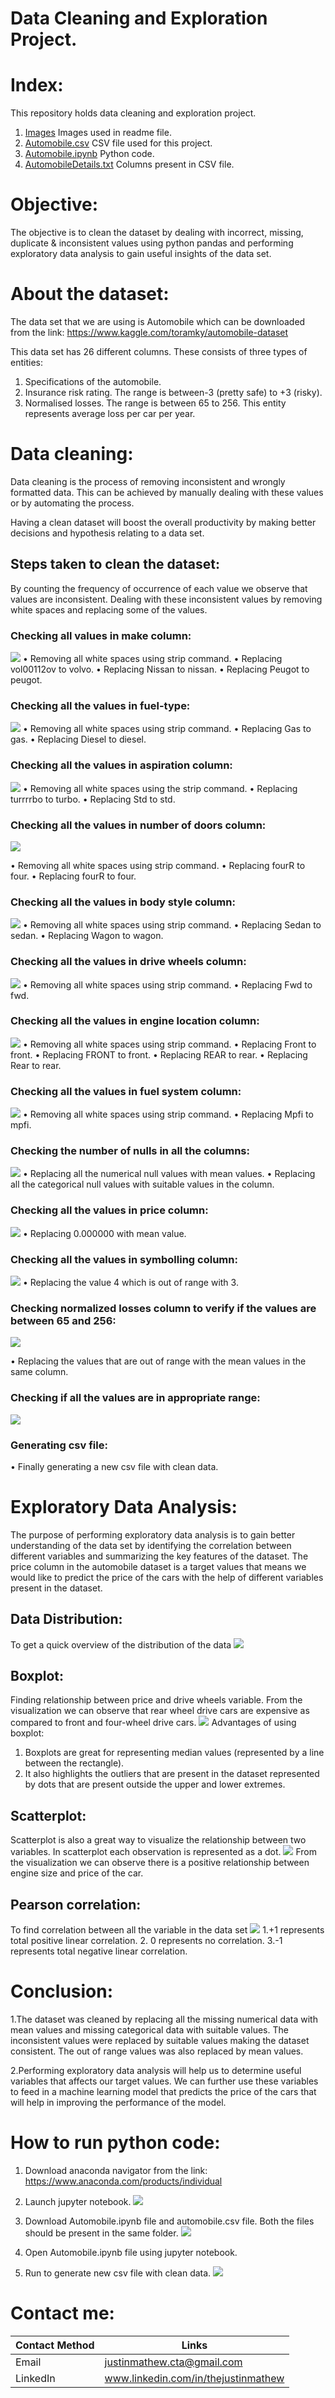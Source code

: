 # Data Cleaning and Exploration Project.

# Index:
This repository holds data cleaning and exploration project.
1. [Images](https://github.com/Justin-Mathew/Data-Cleaning-and-Exploration-Project/commit/e7a28872ba76f22543d34b801971855ff0769cf6) Images used in readme file.
2. [Automobile.csv](https://github.com/Justin-Mathew/Data-Cleaning-and-Exploration-Project/blob/main/Automobile.csv) CSV file used for this project.
3. [Automobile.ipynb](https://github.com/Justin-Mathew/Data-Cleaning-and-Exploration-Project/commit/8d9674808da724c4d5a8ec3bf32796d86aaad9c1) Python code.
4. [AutomobileDetails.txt](https://github.com/Justin-Mathew/Data-Cleaning-and-Exploration-Project/blob/main/AutomobileDetails.txt) Columns present in CSV file.

# Objective:

The objective is to clean the dataset by dealing with incorrect, missing, duplicate & inconsistent values using python pandas and performing exploratory data analysis to gain useful insights of the data set.


# About the dataset:

The data set that we are using is Automobile which can be downloaded from the link:
https://www.kaggle.com/toramky/automobile-dataset

This data set has 26 different columns. These consists of three types of entities:
1.	Specifications of the automobile.
2.	Insurance risk rating. The range is between-3 (pretty safe) to +3 (risky).
3.	Normalised losses. The range is between 65 to 256. This entity represents average loss per car per year.

# Data cleaning:

Data cleaning is the process of removing inconsistent and wrongly formatted data. This can be achieved by manually dealing with these values or by automating the process.

Having a clean dataset will boost the overall productivity by making better decisions and hypothesis relating to a data set.


## Steps taken to clean the dataset:

By counting the frequency of occurrence of each value we observe that values are inconsistent. Dealing with these inconsistent values by removing white spaces and replacing some of the values.

### Checking all values in make column:

![](Images/make.png)
•	Removing all white spaces using strip command.
•	Replacing vol00112ov to volvo.
•	Replacing Nissan to nissan.
•	Replacing Peugot to peugot.


### Checking all the values in fuel-type:

 ![](Images/fuel%20type.png)
•	Removing all white spaces using strip command.
•	Replacing Gas to gas.
•	Replacing Diesel to diesel.


### Checking all the values in aspiration column:

 
 ![](Images/aspiration.png)
•	Removing all white spaces using the strip command.
•	Replacing turrrrbo to turbo.
•	Replacing Std to std.

### Checking all the values in number of doors column:

 
 ![](Images/number%20of%20doors.png)

•	Removing all white spaces using strip command.
•	Replacing fourR to four.
•	Replacing fourR to four.

### Checking all the values in body style column:

 
![](Images/body%20styles.png)
•	Removing all white spaces using strip command.
•	Replacing Sedan to sedan.
•	Replacing Wagon to wagon.

### Checking all the values in drive wheels column:

 
![](Images/drive%20wheels.png)
•	Removing all white spaces using strip command.
•	Replacing Fwd to fwd.

### Checking all the values in engine location column:

 ![](Images/engine%20location.png)
•	Removing all white spaces using strip command.
•	Replacing Front to front.
•	Replacing FRONT to front.
•	Replacing REAR to rear.
•	Replacing Rear to rear.

### Checking all the values in fuel system column:
 
![](Images/fuel%20system.png)
•	Removing all white spaces using strip command.
•	Replacing Mpfi to mpfi.

### Checking the number of nulls in all the columns:


 ![](Images/null%20values.png)
•	Replacing all the numerical null values with mean values.
•	Replacing all the categorical null values with suitable values in the column.


### Checking all the values in price column:
 ![](Images/price.png)
•	Replacing 0.000000 with mean value.

### Checking all the values in symbolling column:
 
![](Images/symboling.png)
•	Replacing the value 4 which is out of range with 3.

### Checking normalized losses column to verify if the values are between 65 and 256:
![](Images/normalized%20losses.png)

 
•	Replacing the values that are out of range with the mean values in the same column.

### Checking if all the values are in appropriate range:
![](Images/checking%20range.png)

 

### Generating csv file:
•	Finally generating a new csv file with clean data.

# Exploratory Data Analysis:

The purpose of performing exploratory data analysis is to gain better understanding of the data set by identifying the correlation between different variables and summarizing the key features of the dataset.
The price column in the automobile dataset is a target values that means we would like to predict the price of the cars with the help of different variables present in the dataset.

## Data Distribution:
To get a quick overview of the distribution of the data
![](Images/describe.png)

## Boxplot:
Finding relationship between price and drive wheels variable. From the visualization we can observe that rear wheel drive cars are expensive as compared to front and four-wheel drive cars.
![](Images/boxplot.png)
Advantages of using boxplot:
1.	Boxplots are great for representing median values (represented by a line between the rectangle).
2.	It also highlights the outliers that are present in the dataset represented by dots that are present outside the upper and lower extremes.

## Scatterplot:
Scatterplot is also a great way to visualize the relationship between two variables. In scatterplot each observation is represented as a dot.
![](Images/scatter.png)
From the visualization we can observe there is a positive relationship between engine size and price of the car.

## Pearson correlation:
To find correlation between all the variable in the data set
![](Images/pearson.png)
1.+1 represents total positive linear correlation.
2. 0 represents no correlation.
3.-1 represents total negative linear correlation.

# Conclusion:

1.The dataset was cleaned by replacing all the missing numerical data with mean values and missing categorical data with suitable values. The inconsistent values were replaced by suitable values making the dataset consistent. The out of range values was also replaced by mean values.

2.Performing exploratory data analysis will help us to determine useful variables that affects our target values. We can further use these variables to feed in a machine learning model that predicts the price of the cars that will help in improving the performance of the model.

# How to run python code:

1.	Download anaconda navigator from the link: https://www.anaconda.com/products/individual
2.	Launch jupyter notebook.
![](Images/anaconda%20navigator.png)


 
3.	Download Automobile.ipynb file and automobile.csv file. Both the files should be present in the same folder. 
![](Images/folder%20layout.png)

4.	Open Automobile.ipynb file using jupyter notebook.
5.	Run to generate new csv file with clean data.
![](Images/run.png)
 

# Contact me:
| Contact Method | Links  |
| --- | --- |
| Email | justinmathew.cta@gmail.com |
| LinkedIn | www.linkedin.com/in/thejustinmathew |




 
